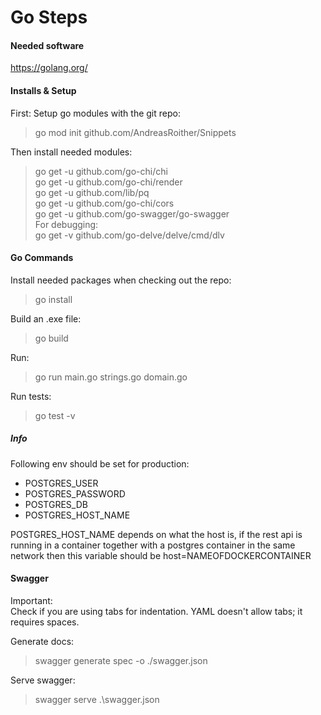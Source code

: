 # Go Steps

#### Needed software
https://golang.org/

#### Installs & Setup

First: Setup go modules with the git repo:  
> go mod init github.com/AndreasRoither/Snippets

Then install needed modules:
> go get -u github.com/go-chi/chi  
> go get -u github.com/go-chi/render   
> go get -u github.com/lib/pq  
> go get -u github.com/go-chi/cors  
> go get -u github.com/go-swagger/go-swagger  
For debugging:  
> go get -v github.com/go-delve/delve/cmd/dlv  

#### Go Commands

Install needed packages when checking out the repo:
> go install

Build an .exe file:  
> go build  

Run:
> go run main.go strings.go domain.go

Run tests:  
> go test -v

##### Info

Following env should be set for production:
- POSTGRES_USER
- POSTGRES_PASSWORD
- POSTGRES_DB
- POSTGRES_HOST_NAME

POSTGRES_HOST_NAME depends on what the host is, if the rest api is running in a container together with a postgres container in the same network then this variable should be host=NAMEOFDOCKERCONTAINER

#### Swagger

Important:  
Check if you are using tabs for indentation. YAML doesn't allow tabs; it requires spaces.

Generate docs:  
> swagger generate spec -o ./swagger.json  

Serve swagger:  
> swagger serve .\swagger.json